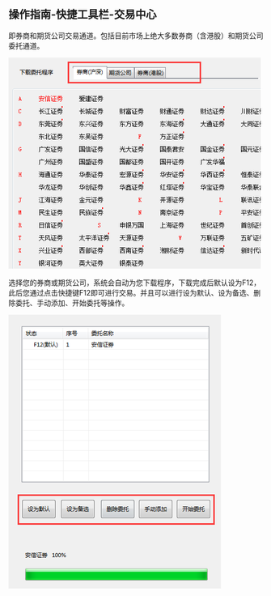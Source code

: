 ## 操作指南-快捷工具栏-交易中心

即券商和期货公司交易通道。包括目前市场上绝大多数券商（含港股）和期货公司委托通道。

![](/assets/171211.png)

 

选择您的券商或期货公司，系统会自动为您下载程序，下载完成后默认设为F12，此后您通过点击快捷键F12即可进行交易。并且可以进行设为默认、设为备选、删除委托、手动添加、开始委托等操作。

![](/assets/171212.png)